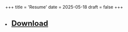 +++
title = 'Resume'
date = 2025-05-18
draft = false
+++


<br>
<li class="inline-block">
  <a
    target="_blank"
    class="align-middle link-primary mr-2 mr-lg-0 ml-lg-2"
    href="/docs/Sayantani_Resume_2025.pdf"
    style="font-size: 24px; font-weight: bold;"
    >
    Download
    </a>
</li>
<br>


<object data="/docs/Sayantani_Resume_2025.pdf" width="1200" height="1200" type="application/pdf"></object>

<!-- 
To remove table of contents.
l 